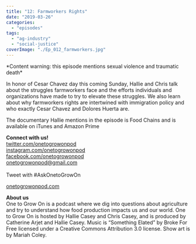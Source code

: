 ```yaml
---
title: "12: Farmworkers Rights"
date: "2019-03-26"
categories: 
  - "episodes"
tags: 
  - "ag-industry"
  - "social-justice"
coverImage: "./Ep_012_farmworkers.jpg"
---
```


\*Content warning: this episode mentions sexual violence and traumatic death\*

In honor of Cesar Chavez day this coming Sunday, Hallie and Chris talk about the struggles farmworkers face and the efforts individuals and organizations have made to try to elevate these struggles. We also learn about why farmworkers rights are intertwined with immigration policy and who exactly Cesar Chavez and Dolores Huerta are.

The documentary Hallie mentions in the episode is Food Chains and is available on iTunes and Amazon Prime

**Connect with us!**  
[twitter.com/onetogrowonpod](http://twitter.com/onetogrowonpod)  
[instagram.com/onetogrowonpod  
](http://instagram.com/onetogrowonpod)[facebook.com/onetogrowonpod  
](http://facebook.com/onetogrowonpod)[onetogrowonpod@gmail.com  
](mailto:onetogrowonpod@gmail.com)  
Tweet with #AskOnetoGrowOn  
  
[onetogrowonpod.com](http://onetogrowonpod.com)

**About us**  
One to Grow On is a podcast where we dig into questions about agriculture and try to understand how food production impacts us and our world. One to Grow On is hosted by Hallie Casey and Chris Casey, and is produced by Catherine Arjet and Hallie Casey. Music is “Something Elated” by Broke For Free licensed under a Creative Commons Attribution 3.0 license. Show art is by Mariah Coley.
